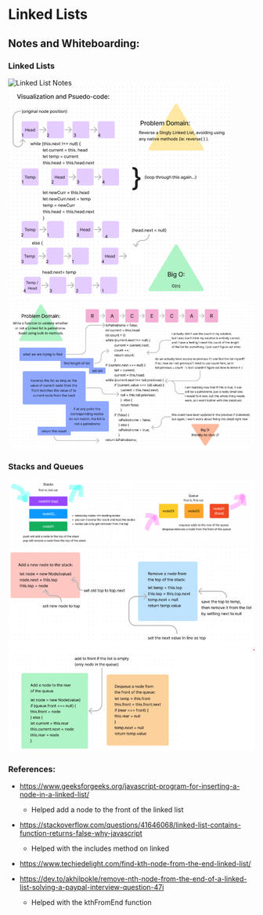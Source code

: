 # Linked Lists

## Notes and Whiteboarding:

### Linked Lists

![Linked List Notes](./linked-lists-notes-1.png)
![Code Challenge 09 interview 1 whiteboard](../../whiteboard/reverse-linked-list.png)
![Code Challenge 09 interview 1 whiteboard](../../whiteboard/linked-list-is-palindrome.png)

### Stacks and Queues

![Stacks and Queues Notes](./stacks-and-queues-notes-1.png)
![Stacks Notes 02](./stack-notes-2.png)
![Queue Notes 02](./queue-notes-2.png)

### References:

* <https://www.geeksforgeeks.org/javascript-program-for-inserting-a-node-in-a-linked-list/>
  * Helped add a node to the front of the linked list

* <https://stackoverflow.com/questions/41646068/linked-list-contains-function-returns-false-why-javascript>
  * Helped with the includes method on linked

* <https://www.techiedelight.com/find-kth-node-from-the-end-linked-list/>
* <https://dev.to/akhilpokle/remove-nth-node-from-the-end-of-a-linked-list-solving-a-paypal-interview-question-47i>
  * Helped with the kthFromEnd function
